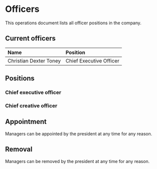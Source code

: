 # Officers
This operations document lists all officer positions in the company.

## Current officers
| Name | Position |
| :- | :- |
| Christian Dexter Toney | Chief Executive Officer |

## Positions
### Chief executive officer

### Chief creative officer

## Appointment
Managers can be appointed by the president at any time for any reason.

## Removal
Managers can be removed by the president at any time for any reason.
